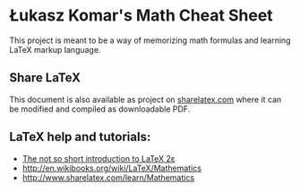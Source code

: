 # Łukasz Komar's Math Cheat Sheet

This project is meant to be a way of memorizing math formulas and learning LaTeX markup language.

## Share LaTeX

This document is also available as project on [sharelatex.com](https://www.sharelatex.com/project/524731130b9a00746c007f53) where it can be modified and compiled as downloadable PDF.

## LaTeX help and tutorials:
* [The not so short introduction to LaTeX 2ε](http://www.ctan.org/tex-archive/info/lshort/)
* http://en.wikibooks.org/wiki/LaTeX/Mathematics
* http://www.sharelatex.com/learn/Mathematics